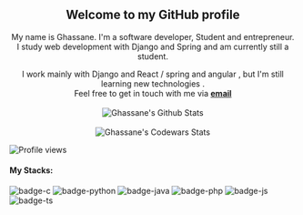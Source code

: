   <div align="center">
    <h2>Welcome to my GitHub profile</h2>
  </div>

  <div align="center">

  My name is Ghassane. I'm a software developer, Student and entrepreneur. <br /> I study web development with Django and Spring and am currently still a student.
  </div>

  <div align="center">
    I work mainly with Django and React / spring and angular , but I'm still learning new technologies . <br>
    Feel free to get in touch with me via <a href="ghassane20a@gmail.com"><b>email</b></a>
  </div>
<br/>
  <div align="center">
    <img align="center" src="https://github-readme-stats.vercel.app/api?username=ghassanee&&show_icons=true&title_color=161e2e&icon_color=31c48d&text_color=4b5563& bg_color=f4f5f7" alt="Ghassane's Github Stats">
  </div>
<br/>
  <div align="center" >
    <img align="center" src="https://www.codewars.com/users/GhassaneAb/badges/large" alt="Ghassane's Codewars Stats">
  </div>
  
  ![Profile views](https://gpvc.arturio.dev/Ghassanee)

  #### My Stacks:
  ![badge-c](https://img.shields.io/badge/Language-C-555555?style=for-the-badge&logo=C)  ![badge-python](https://img.shields.io/badge/Language-Python-blue?style=for-the-badge&logo=Python) ![badge-java](https://img.shields.io/badge/Language-Java-b07219?style=for-the-badge&logo=Java) ![badge-php](https://img.shields.io/badge/Language-Php-lightgray?style=for-the-badge&logo=Php) ![badge-js](https://img.shields.io/badge/Language-Javascript-f1e05a?style=for-the-badge&logo=javascript) ![badge-ts](https://img.shields.io/badge/Language-Typescript-lightblue?style=for-the-badge&logo=Typescript) 

<div data-iframe-width="150" data-iframe-height="270" data-share-badge-id="297163f1-6aa5-431b-ac1a-5ff8127deee5" data-share-badge-host="https://www.youracclaim.com"></div><script type="text/javascript" async src="//cdn.youracclaim.com/assets/utilities/embed.js"></script>
